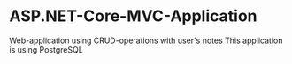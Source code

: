 # ASP.NET-Core-MVC-Application
Web-application using CRUD-operations with user's notes
This application is using PostgreSQL

